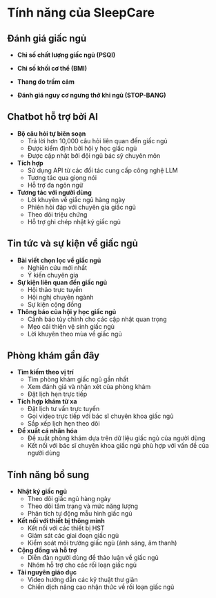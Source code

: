 # Tính năng của SleepCare

## Đánh giá giấc ngủ
- **Chỉ số chất lượng giấc ngủ (PSQI)**

- **Chỉ số khối cơ thể (BMI)**
 
- **Thang đo trầm cảm**
  
- **Đánh giá nguy cơ ngưng thở khi ngủ (STOP-BANG)**

## Chatbot hỗ trợ bởi AI
- **Bộ câu hỏi tự biên soạn**
  - Trả lời hơn 10,000 câu hỏi liên quan đến giấc ngủ
  - Được kiểm định bởi hội y học giấc ngủ
  - Được cập nhật bởi đội ngũ bác sỹ chuyên môn
- **Tích hợp**
  - Sử dụng API từ các đối tác cung cấp công nghệ LLM
  - Tương tác qua giọng nói
  - Hỗ trợ đa ngôn ngữ
- **Tương tác với người dùng**
  - Lời khuyên về giấc ngủ hàng ngày
  - Phiên hỏi đáp với chuyên gia giấc ngủ
  - Theo dõi triệu chứng
  - Hỗ trợ ghi chép nhật ký giấc ngủ

## Tin tức và sự kiện về giấc ngủ
- **Bài viết chọn lọc về giấc ngủ**
  - Nghiên cứu mới nhất
  - Ý kiến chuyên gia
- **Sự kiện liên quan đến giấc ngủ**
  - Hội thảo trực tuyến
  - Hội nghị chuyên ngành
  - Sự kiện cộng đồng
- **Thông báo của hội y học giấc ngủ**
  - Cảnh báo tùy chỉnh cho các cập nhật quan trọng
  - Mẹo cải thiện vệ sinh giấc ngủ
  - Lời khuyên theo mùa về giấc ngủ

## Phòng khám gần đây
- **Tìm kiếm theo vị trí**
  - Tìm phòng khám giấc ngủ gần nhất
  - Xem đánh giá và nhận xét của phòng khám
  - Đặt lịch hẹn trực tiếp
- **Tích hợp khám từ xa**
  - Đặt lịch tư vấn trực tuyến
  - Gọi video trực tiếp với bác sĩ chuyên khoa giấc ngủ
  - Sắp xếp lịch hẹn theo dõi
- **Đề xuất cá nhân hóa**
  - Đề xuất phòng khám dựa trên dữ liệu giấc ngủ của người dùng
  - Kết nối với bác sĩ chuyên khoa giấc ngủ phù hợp với vấn đề của người dùng

## Tính năng bổ sung
- **Nhật ký giấc ngủ**
  - Theo dõi giấc ngủ hàng ngày
  - Theo dõi tâm trạng và mức năng lượng
  - Phân tích tự động mẫu hình giấc ngủ
- **Kết nối với thiết bị thông minh**
  - Kết nối với các thiết bị HST
  - Giám sát các giai đoạn giấc ngủ
  - Kiểm soát môi trường giấc ngủ (ánh sáng, âm thanh)
- **Cộng đồng và hỗ trợ**
  - Diễn đàn người dùng để thảo luận về giấc ngủ
  - Nhóm hỗ trợ cho các rối loạn giấc ngủ
- **Tài nguyên giáo dục**
  - Video hướng dẫn các kỹ thuật thư giãn
  - Chiến dịch nâng cao nhận thức về rối loạn giấc ngủ
